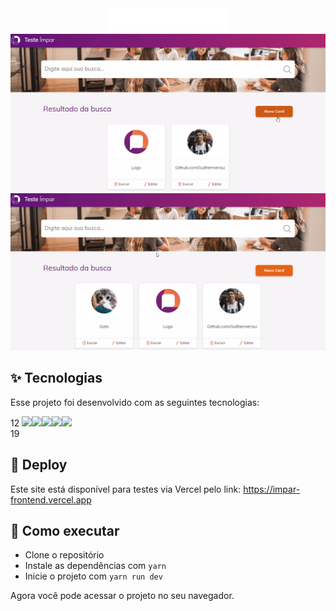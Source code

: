 <div align="center">
  <img src="https://github.com/Guilhermerisu/Impar/blob/main/src/assets/logo-teste.png" alt="Impar - Teste">
</div>

  <img src="https://github.com/Guilhermerisu/imagens/blob/main/PreviewGif1.gif" alt="Gif preview 1">
  <img src="https://github.com/Guilhermerisu/imagens/blob/main/PreviewGif2.gif" alt="Gif preview 2">

## ✨ Tecnologias

Esse projeto foi desenvolvido com as seguintes tecnologias:
<div>
12
<img src="https://img.shields.io/badge/react-%2320232a.svg?style=for-the-badge&logo=react&logoColor=%2361DAFB"/>
​<img src="https://img.shields.io/badge/vite-%23646CFF.svg?style=for-the-badge&logo=vite&logoColor=white"/>
​<img src="https://img.shields.io/badge/SASS-hotpink.svg?style=for-the-badge&logo=SASS&logoColor=white"/>
​<img src="https://img.shields.io/badge/Firebase-039BE5?style=for-the-badge&logo=Firebase&logoColor=white"/>
​<img src="https://img.shields.io/badge/typescript-%23007ACC.svg?style=for-the-badge&logo=typescript&logoColor=white"/>
</div>
19

## 🔖 Deploy

Este site está disponível para testes via Vercel pelo link: <a href="https://impar-frontend.vercel.app">https://impar-frontend.vercel.app</a>

## 🚀 Como executar

- Clone o repositório
- Instale as dependências com `yarn`
- Inicie o projeto com `yarn run dev`

Agora você pode acessar o projeto no seu navegador.

